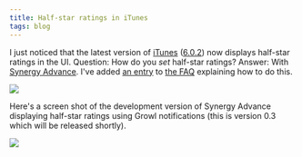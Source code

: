```yaml
---
title: Half-star ratings in iTunes
tags: blog
---
```


I just noticed that the latest version of [iTunes](http://www.apple.com/itunes/overview/) ([6.0.2](http://www.apple.com/pr/library/2006/jan/10ilife.html)) now displays half-star ratings in the UI. Question: How do you _set_ half-star ratings? Answer: With [Synergy Advance](http://wincent.com/a/products/synergy-advance/). I've added [an entry](http://wincent.com/a/products/synergy-advance/faq/#half-stars) to [the FAQ](http://wincent.com/a/products/synergy-advance/faq/) explaining how to do this.

![](/system/images/legacy/half-stars.png)

Here's a screen shot of the development version of Synergy Advance displaying half-star ratings using Growl notifications (this is version 0.3 which will be released shortly).

![](/system/images/legacy/half-star-growl.png)
